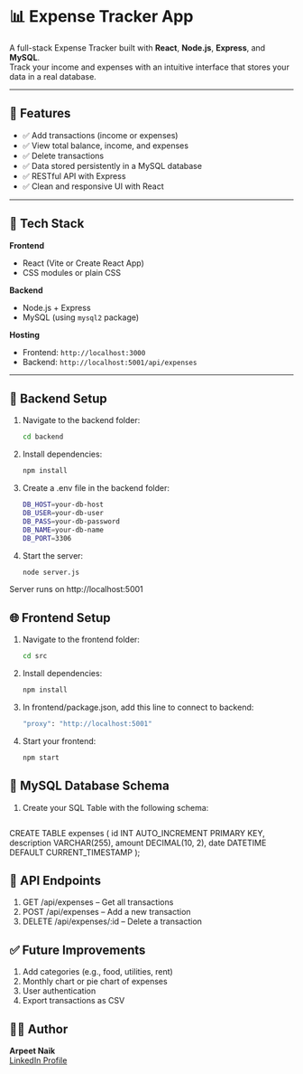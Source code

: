 # 📊 Expense Tracker App

A full-stack Expense Tracker built with **React**, **Node.js**, **Express**, and **MySQL**.  
Track your income and expenses with an intuitive interface that stores your data in a real database.

---

## 🚀 Features

- ✅ Add transactions (income or expenses)  
- ✅ View total balance, income, and expenses  
- ✅ Delete transactions  
- ✅ Data stored persistently in a MySQL database  
- ✅ RESTful API with Express  
- ✅ Clean and responsive UI with React  

---

## 🧠 Tech Stack

**Frontend**

- React (Vite or Create React App)
- CSS modules or plain CSS

**Backend**

- Node.js + Express  
- MySQL (using `mysql2` package)

**Hosting**

- Frontend: `http://localhost:3000`  
- Backend: `http://localhost:5001/api/expenses`

---

## 🔧 Backend Setup

1. Navigate to the backend folder:

   ```bash
   cd backend

2. Install dependencies:

   ```bash
   npm install

3. Create a .env file in the backend folder:

   ```bash
   DB_HOST=your-db-host
   DB_USER=your-db-user
   DB_PASS=your-db-password
   DB_NAME=your-db-name
   DB_PORT=3306

4. Start the server:

   ```bash
   node server.js

Server runs on http://localhost:5001

## 🌐 Frontend Setup

1. Navigate to the frontend folder:

   ```bash
   cd src

2. Install dependencies:

   ```bash
   npm install

3. In frontend/package.json, add this line to connect to backend:

   ```bash
   "proxy": "http://localhost:5001"

4. Start your frontend:

   ```bash
   npm start

## 💾 MySQL Database Schema

1. Create your SQL Table with the following schema:
   ```sql
  CREATE TABLE expenses (
    id INT AUTO_INCREMENT PRIMARY KEY,
    description VARCHAR(255),
    amount DECIMAL(10, 2),
    date DATETIME DEFAULT CURRENT_TIMESTAMP
  );

## 🔄 API Endpoints

1. GET /api/expenses – Get all transactions
2. POST /api/expenses – Add a new transaction
3. DELETE /api/expenses/:id – Delete a transaction

## ✅ Future Improvements

1. Add categories (e.g., food, utilities, rent)
2. Monthly chart or pie chart of expenses
3. User authentication
4. Export transactions as CSV

## 👨‍💻 Author
**Arpeet Naik**  
[LinkedIn Profile](https://www.linkedin.com/in/arpeet-naik)

